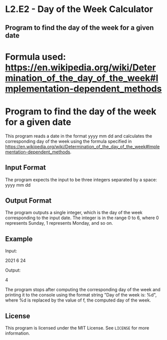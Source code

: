 # L2.E2 - Day of the Week Calculator

## Program to find the day of the week for a given date
# Formula used: https://en.wikipedia.org/wiki/Determination_of_the_day_of_the_week#Implementation-dependent_methods


# Program to find the day of the week for a given date

This program reads a date in the format yyyy mm dd and calculates the corresponding day of the week using the formula specified in https://en.wikipedia.org/wiki/Determination_of_the_day_of_the_week#Implementation-dependent_methods.

## Input Format

The program expects the input to be three integers separated by a space: yyyy mm dd

## Output Format

The program outputs a single integer, which is the day of the week corresponding to the input date. The integer is in the range 0 to 6, where 0 represents Sunday, 1 represents Monday, and so on.

## Example

Input:

2021 6 24

Output:

4

The program stops after computing the corresponding day of the week and printing it to the console using the format string "Day of the week is: %d", where %d is replaced by the value of f, the computed day of the week.

## License

This program is licensed under the MIT License. See `LICENSE` for more information.



